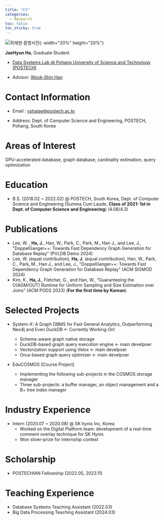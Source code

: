 ```yaml
---
title: "CV"
categories:
  - Research
toc: false
toc_sticky: true
---
```


![하재현 증명사진](../../assets/face.jpeg){: width="20%" height="20%"}

**JaeHyun Ha**, Graduate Student

- [Data Systems Lab @ Pohang University of Science and Technology (POSTECH)](https://dslab.postech.ac.kr/)
  
- Advisor: [Wook-Shin Han](https://sites.google.com/a/dblab.postech.ac.kr/postechdblab/home/people/professor-1)

# Contact Information

- Email : [yshajae@postech.ac.kr](mailto:yshajae@postech.ac.kr)

- Address: Dept. of Computer Science and Engineering, POSTECH, Pohang, South Korea

# Areas of Interest

GPU-accelerated database, graph database, cardinality estimation, query optimization

# Education

- B.S. (2018.02 ~ 2022.02) @ POSTECH, South Korea, Dept. of Computer Science and Engineering (Summa Cum Laude, **Class of 2021: 1st in Dept. of Computer Science and Engineering**) (4.06/4.3)


# Publications

- Lee, W. , **Ha, J.**, Han, W., Park, C., Park, M., Han J., and Lee, J., "DoppelGanger++: Towards Fast Dependency Graph Generation for Database Replay" (PVLDB Demo 2024)
- Lee, W. (equal contribution), **Ha, J.** (equal contribution), Han, W., Park, C., Park, M., Han J., and Lee, J., "DoppelGanger++: Towards Fast Dependency Graph Generation for Database Replay" (ACM SIGMOD 2024)
- Kim, K., **Ha, J.**, Fletcher, G., and Han, W., “Guaranteeing the O(AGM/OUT) Runtime for Uniform Sampling and Size Estimation over Joins” (ACM PODS 2023) (**For the first time by Korean**)

# Selected Projects

- System-X: A Graph DBMS for Fast General Analytics, Outperforming Neo4j and Even DuckDB <- Currently Working On!
  - Schema-aware graph native storage
  - DuckDB-based graph query execution engine <- main develpoer
  - Vectorization support using Velox <- main develpoer
  - Orca-based graph query optimizer <- main develpoer
    
- EduCOSMOS (Course Project)
  - Implementing the following sub-projects in the COSMOS storage manager
  - Three sub-projects: a buffer manager, an object management and a B+ tree index manager

# Industry Experience

- Intern (2020.07 ~ 2020.08) @ SK hynix Inc, Korea
  - Worked on the Digital Platform team: development of a real-time comment overlay technique for SK Hynix
  - Won sliver-prize for internship contest

# Scholarship

- POSTECHIAN Fellowship (2022.05, 2023.11)

# Teaching Experience

- Database Systems Teaching Assistant (2022.03)
- Big Data Processing Teaching Assistant (2024.03)

